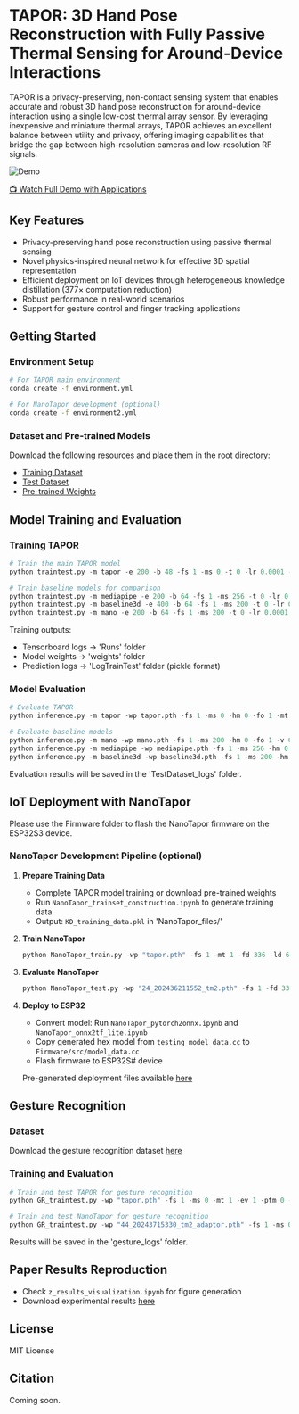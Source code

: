 # TAPOR: 3D Hand Pose Reconstruction with Fully Passive Thermal Sensing for Around-Device Interactions

TAPOR is a privacy-preserving, non-contact sensing system that enables accurate and robust 3D hand pose reconstruction for around-device interaction using a single low-cost thermal array sensor. By leveraging inexpensive and miniature thermal arrays, TAPOR achieves an excellent balance between utility and privacy, offering imaging capabilities that bridge the gap between high-resolution cameras and low-resolution RF signals.

![Demo](figures/short_demo1(1).gif)

[📺 Watch Full Demo with Applications](https://www.youtube.com/watch?v=XCKol-EjH7Y)

## Key Features
- Privacy-preserving hand pose reconstruction using passive thermal sensing
- Novel physics-inspired neural network for effective 3D spatial representation
- Efficient deployment on IoT devices through heterogeneous knowledge distillation (377× computation reduction)
- Robust performance in real-world scenarios
- Support for gesture control and finger tracking applications

## Getting Started

### Environment Setup
```bash
# For TAPOR main environment
conda create -f environment.yml

# For NanoTapor development (optional)
conda create -f environment2.yml
```

### Dataset and Pre-trained Models
Download the following resources and place them in the root directory:
- [Training Dataset](https://drive.google.com/file/d/12Ppoh15nomnVAKo2UFQRqgcLeDRh5hGk/view?usp=sharing)
- [Test Dataset](https://drive.google.com/file/d/1cnwdelIiV4V15rq3ANN93YsNvAjpvV5O/view?usp=sharing)
- [Pre-trained Weights](https://drive.google.com/file/d/183gpLbMAORcaPqkF7naI5xlrQ5T2p_MJ/view?usp=sharing)

## Model Training and Evaluation

### Training TAPOR
```python
# Train the main TAPOR model
python traintest.py -m tapor -e 200 -b 48 -fs 1 -ms 0 -t 0 -lr 0.0001 -hm 0 -fo 1 -s 0 -mt 1 -ls jb -tqdm 1 

# Train baseline models for comparison
python traintest.py -m mediapipe -e 200 -b 64 -fs 1 -ms 256 -t 0 -lr 0.001 -hm 0 -fo 0 -s 2 
python traintest.py -m baseline3d -e 400 -b 64 -fs 1 -ms 200 -t 0 -lr 0.00001 -hm 1 -fo 1 -s 3 
python traintest.py -m mano -e 200 -b 64 -fs 1 -ms 200 -t 0 -lr 0.0001 -hm 0 -fo 1 -s 0 
```

Training outputs:
- Tensorboard logs → 'Runs' folder
- Model weights → 'weights' folder
- Prediction logs → 'LogTrainTest' folder (pickle format)

### Model Evaluation
```python
# Evaluate TAPOR
python inference.py -m tapor -wp tapor.pth -fs 1 -ms 0 -hm 0 -fo 1 -mt 1 -v 0 

# Evaluate baseline models
python inference.py -m mano -wp mano.pth -fs 1 -ms 200 -hm 0 -fo 1 -v 0 
python inference.py -m mediapipe -wp mediapipe.pth -fs 1 -ms 256 -hm 0 -fo 1 -v 0 
python inference.py -m baseline3d -wp baseline3d.pth -fs 1 -ms 200 -hm 0 -fo 1 -v 0 
```

Evaluation results will be saved in the 'TestDataset_logs' folder.

## IoT Deployment with NanoTapor
Please use the Firmware folder to flash the NanoTapor firmware on the ESP32S3 device. 

### NanoTapor Development Pipeline (optional)

1. **Prepare Training Data**
   - Complete TAPOR model training or download pre-trained weights
   - Run `NanoTapor_trainset_construction.ipynb` to generate training data
   - Output: `KD_training_data.pkl` in 'NanoTapor_files/'

2. **Train NanoTapor**
   ```python
   python NanoTapor_train.py -wp "tapor.pth" -fs 1 -mt 1 -fd 336 -ld 64 -ft 0 -lr 0.00001 -bs 32 -ep 100 -dd 0 -v 0 
   ```

3. **Evaluate NanoTapor**
   ```python
   python NanoTapor_test.py -wp "24_202436211552_tm2.pth" -fs 1 -fd 336 -ld 48 -bs 128 -dd 0 -v 0
   ```

4. **Deploy to ESP32**
   - Convert model: Run `NanoTapor_pytorch2onnx.ipynb` and `NanoTapor_onnx2tf_lite.ipynb`
   - Copy generated hex model from `testing_model_data.cc` to `Firmware/src/model_data.cc`
   - Flash firmware to ESP32S# device
   
   Pre-generated deployment files available [here](https://drive.google.com/file/d/1qX8qTc5dIomArVZT7GhbGCIVZ4NH6nFY/view?usp=sharing)

## Gesture Recognition

### Dataset
Download the gesture recognition dataset [here](https://drive.google.com/file/d/1JmTD0N_9hdhCS8JOSd9t2bQ_NmB9BbdB/view?usp=sharing)

### Training and Evaluation
```python
# Train and test TAPOR for gesture recognition
python GR_traintest.py -wp "tapor.pth" -fs 1 -ms 0 -mt 1 -ev 1 -ptm 0 -lr 0.0001 -bs 32 -ep 100 -dd 0

# Train and test NanoTapor for gesture recognition
python GR_traintest.py -wp "44_20243715330_tm2_adaptor.pth" -fs 1 -ms 0 -mt 8 -ev 4 -ptm 1 -lr 0.0001 -bs 32 -ep 1000 -dd 0
```

Results will be saved in the 'gesture_logs' folder.

## Paper Results Reproduction
- Check `z_results_visualization.ipynb` for figure generation
- Download experimental results [here](https://drive.google.com/file/d/1Q_BTcYwpz4F0oT0bDqio4qohWCSYecxe/view?usp=sharing)

## License
MIT License

## Citation
Coming soon.

